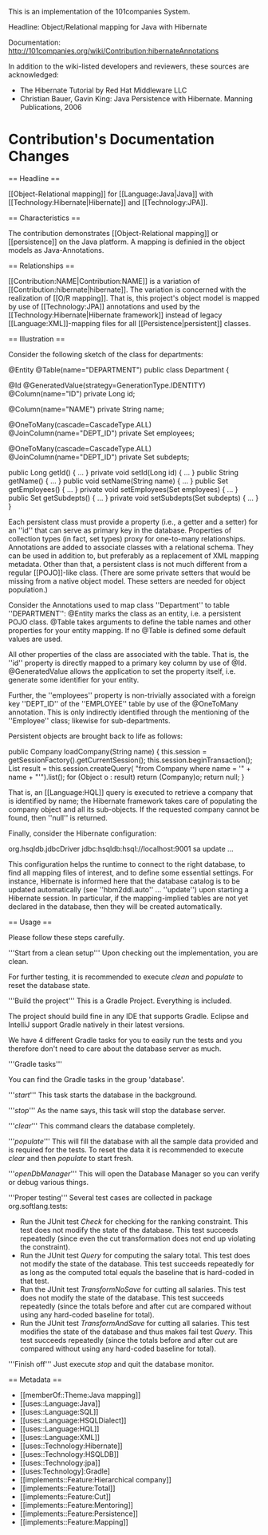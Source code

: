This is an implementation of the 101companies System.

Headline: Object/Relational mapping for Java with Hibernate

Documentation: http://101companies.org/wiki/Contribution:hibernateAnnotations

In addition to the wiki-listed developers and reviewers, these sources are acknowledged:

* The Hibernate Tutorial by Red Hat Middleware LLC
* Christian Bauer, Gavin King: Java Persistence with Hibernate. Manning Publications, 2006

# Contribution's Documentation Changes

== Headline ==

[[Object-Relational mapping]] for [[Language:Java|Java]] with [[Technology:Hibernate|Hibernate]] and [[Technology:JPA]].

== Characteristics ==

The contribution demonstrates [[Object-Relational mapping]] or [[persistence]] on the Java platform. A mapping is definied in the object models as Java-Annotations.

== Relationships ==

[[Contribution:NAME|Contribution:NAME]] is a variation of [[Contribution:hibernate|hibernate]]. The variation is concerned with the realization of [[O/R mapping]]. That is, this project's object model is mapped by use of [[Technology:JPA]] annotations and used by the [[Technology:Hibernate|Hibernate framework]] instead of legacy [[Language:XML]]-mapping files for all [[Persistence|persistent]] classes.

== Illustration ==

Consider the following sketch of the class for departments:

<syntaxhighlight lang="java">
@Entity
@Table(name="DEPARTMENT")
public class Department {

@Id
@GeneratedValue(strategy=GenerationType.IDENTITY)
@Column(name="ID")
private Long id;

@Column(name="NAME")
private String name;

@OneToMany(cascade=CascadeType.ALL)
@JoinColumn(name="DEPT_ID")
private Set<Employee> employees;

@OneToMany(cascade=CascadeType.ALL)
@JoinColumn(name="DEPT_ID")
private Set<Department> subdepts;

public Long getId() { ... }
private void setId(Long id) { ... }
public String getName() { ... }
public void setName(String name) { ... }
public Set<Employee> getEmployees() { ... }
private void setEmployees(Set<Employee> employees) { ... }
public Set<Department> getSubdepts() { ... }
private void setSubdepts(Set<Department> subdepts) { ... }
}
</syntaxhighlight>

Each persistent class must provide a property (i.e., a getter and a setter) for
an ''id'' that can serve as primary key in the database. Properties of
collection types (in fact, set types) proxy for one-to-many relationships.
Annotations are added to associate classes with a relational schema.
They can be used in addition to, but preferably as a replacement of XML mapping metadata.
Other than that, a persistent class is not much different from a regular
[[POJO]]-like class. (There are some private setters that would be missing
from a native object model. These setters are needed for object population.)

Consider the Annotations used to map class ''Department'' to table ''DEPARTMENT'':
@Entity marks the class as an entity, i.e. a persistent POJO class.
@Table takes arguments to define the table names and other properties for your
entity mapping. If no @Table is defined some default values are used.

All other properties of the class are associated with the table.
That is, the ''id'' property is directly mapped to a primary key column
by use of @Id. @GeneratedValue allows the application to set
the property itself, i.e. generate some identifier for your entity.

Further, the ''employees''
property is non-trivially associated with a foreign key ''DEPT_ID'' of the
''EMPLOYEE'' table by use of the @OneToMany annotation. This is only
indirectly identified through the mentioning of the ''Employee'' class; likewise for sub-departments.

Persistent objects are brought back to life as follows:

<syntaxhighlight lang="java">
public Company loadCompany(String name) {
this.session = getSessionFactory().getCurrentSession();
this.session.beginTransaction();
List<?> result = this.session.createQuery(
"from Company where name = '" + name + "'").list();
for (Object o : result)
return (Company)o;
return null;
}
</syntaxhighlight>

That is, an [[Language:HQL]] query is executed to retrieve a company
that is identified by name; the Hibernate framework takes care of populating
the company object and all its sub-objects. If the requested company cannot be found,
then ''null'' is returned.

Finally, consider the Hibernate configuration:

<syntaxhighlight lang="xml">
<hibernate-configuration>
<session-factory>
<!-- Database connection settings. -->
<property name="connection.driver_class">org.hsqldb.jdbcDriver</property>
<property name="connection.url">jdbc:hsqldb:hsql://localhost:9001</property>
<property name="connection.username">sa</property>
<property name="connection.password"></property>
<!-- Create the database schema, if needed; update otherwise -->
<property name="hbm2ddl.auto">update</property>
<!-- mappings for annotated classes -->
<mapping class="org.softlang.company.Employee"/>
<mapping class="org.softlang.company.Department"/>
<mapping class="org.softlang.company.Company"/>
...
</session-factory>
</hibernate-configuration>
</syntaxhighlight>

This configuration helps the runtime to connect to the right database, to find
all mapping files of interest, and to define some essential settings. For instance,
Hibernate is informed here that the database catalog is to be updated automatically
(see ''hbm2ddl.auto'' ... ''update'') upon starting a Hibernate session. In particular,
if the mapping-implied tables are not yet declared in the database, then they will
be created automatically.

== Usage ==

Please follow these steps carefully.

'''Start from a clean setup'''
Upon checking out the implementation, you are clean.

For further testing,
it is recommended to execute *clean* and *populate* to reset the database state.

'''Build the project'''
This is a Gradle Project.
Everything is included.

The project should build fine in any IDE that supports Gradle.
Eclipse and IntelliJ support Gradle natively in their latest versions.

We have 4 different Gradle tasks for you to easily run the tests and you therefore don't need to care about the database server as much.

'''Gradle tasks'''

You can find the Gradle tasks in the group 'database'.

'''*start*'''
This task starts the database in the background.

'''*stop*'''
As the name says, this task will stop the database server.

'''*clear*'''
This command clears the database completely.

'''*populate*'''
This will fill the database with all the sample data provided and is required for the tests.
To reset the data it is recommended to execute *clear* and then *populate* to start fresh.

'''*openDbManager*'''
This will open the Database Manager so you can verify or debug various things.

'''Proper testing'''
Several test cases are collected in package org.softlang.tests:

* Run the JUnit test *Check* for checking for the ranking constraint. This test does not modify the state of the database. This test succeeds repeatedly (since even the cut transformation does not end up violating the constraint).
* Run the JUnit test *Query* for computing the salary total. This test does not modify the state of the database. This test succeeds repeatedly for as long as the computed total equals the baseline that is hard-coded in that test.
* Run the JUnit test *TransformNoSave* for cutting all salaries. This test does not modify the state of the database. This test succeeds repeatedly (since the totals before and after cut are compared without using any hard-coded baseline for total).
* Run the JUnit test *TransformAndSave* for cutting all salaries. This test modifies the state of the database and thus makes fail test *Query*. This test succeeds repeatedly (since the totals before and after cut are compared without using any hard-coded baseline for total).

'''Finish off'''
Just execute *stop* and quit the database monitor.

== Metadata ==

* [[memberOf::Theme:Java mapping]]
* [[uses::Language:Java]]
* [[uses::Language:SQL]]
* [[uses::Language:HSQLDialect]]
* [[uses::Language:HQL]]
* [[uses::Language:XML]]
* [[uses::Technology:Hibernate]]
* [[uses::Technology:HSQLDB]]
* [[uses::Technology:jpa]]
* [[uses:Technology]:Gradle]
* [[implements::Feature:Hierarchical company]]
* [[implements::Feature:Total]]
* [[implements::Feature:Cut]]
* [[implements::Feature:Mentoring]]
* [[implements::Feature:Persistence]]
* [[implements::Feature:Mapping]]
